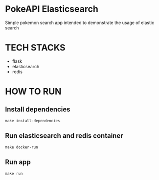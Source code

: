 # PokeAPI Elasticsearch

Simple pokemon search app intended to demonstrate the usage of elastic search

# TECH STACKS
- flask
- elasticsearch
- redis

# HOW TO RUN
## Install dependencies
`make install-dependencies` 
## Run elasticsearch and redis container
`make docker-run`
## Run app
`make run`
